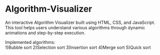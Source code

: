 # Algorithm-Visualizer
An interactive Algorithm Visualizer built using HTML, CSS, and JavaScript. This tool helps users understand various algorithms through dynamic animations and step-by-step execution.

Implemented algorithms:  
1)Bubble sort 
2)Selection sort 
3)Insertion sort 
4)Merge sort 
5)Quick sort
